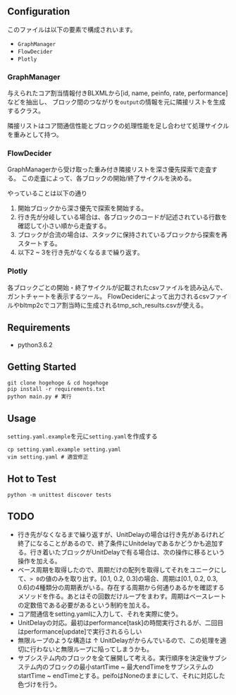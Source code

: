 ## Configuration

このファイルは以下の要素で構成されいます。
- `GraphManager`
- `FlowDecider`
- `Plotly`

### GraphManager

与えられたコア割当情報付きBLXMLから[id, name, peinfo, rate, performance]などを抽出し、
ブロック間のつながりを`output`の情報を元に隣接リストを生成するクラス。

隣接リストはコア間通信性能とブロックの処理性能を足し合わせて処理サイクルを重みとして持つ。

### FlowDecider
GraphManagerから受け取った重み付き隣接リストを深さ優先探索で走査する。
この走査によって、各ブロックの開始/終了サイクルを決める。

やっていることは以下の通り
1. 開始ブロックから深さ優先で探索を開始する。
2. 行き先が分岐している場合は、各ブロックのコードが記述されている行数を確認して小さい順から走査する。
3. ブロックが合流の場合は、スタックに保持されているブロックから探索を再スタートする。
4. 以下2 ~ 3を行き先がなくなるまで繰り返す。

### Plotly
各ブロックごとの開始・終了サイクルが記載されたcsvファイルを読み込んで、ガントチャートを表示するツール。
FlowDeciderによって出力されるcsvファイルやbltmp2cでコア割当時に生成されるtmp_sch_results.csvが使える。

## Requirements
- python3.6.2

## Getting Started

```
git clone hogehoge & cd hogehoge
pip install -r requirements.txt
python main.py # 実行
```

## Usage
`setting.yaml.example`を元に`setting.yaml`を作成する

```
cp setting.yaml.example setting.yaml
vim setting.yaml # 適宜修正
```

## Hot to Test

```
python -m unittest discover tests
```

## TODO
- 行き先がなくなるまで繰り返すが、UnitDelayの場合は行き先があるけれど終了になることがあるので、終了条件にUnitdelayであるかどうかも追加する。行き着いたブロックがUnitDelayで有る場合は、次の操作に移るという操作を加える。
- ベース周期を取得したので、周期だけの配列を取得してそれをユニークにして、`> 0`の値のみを取り出す。[0.1, 0.2, 0.3]の場合、周期は[0.1, 0.2, 0.3, 0.6]の4種類分の周期表がいる。存在する周期から何通りあるかを確認するメソッドを作る。あとはその回数だけループをまわす。周期はベースレートの定数倍である必要があるという制約を加える。
- コア間通信をsetting.yamlに入力して、それを実際に使う。
- UnitDelayの対応。最初はperformance[task]の時間実行されるが、二回目はperformance[update]で実行されるらしい
- 無限ループのような構造は ↑ UnitDelayがからんでいるので、この処理を適切に行わないと無限ループに陥ってしまうかも。
- サブシステム内のブロックを全て展開して考える。実行順序を決定後サブシステム内のブロックの最小startTime ~ 最大endTimeをサブシステムのstartTime ~ endTimeとする。peifoはNoneのままにして、それに対応した色づけを行う。
